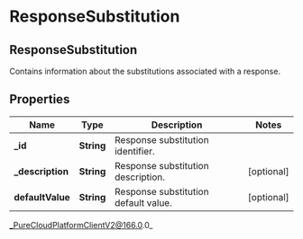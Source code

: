 # ResponseSubstitution

## ResponseSubstitution
Contains information about the substitutions associated with a response.

## Properties

|Name | Type | Description | Notes|
|------------ | ------------- | ------------- | -------------|
| **_id** | **String** | Response substitution identifier. | |
| **_description** | **String** | Response substitution description. | [optional] |
| **defaultValue** | **String** | Response substitution default value. | [optional] |



_PureCloudPlatformClientV2@166.0.0_
